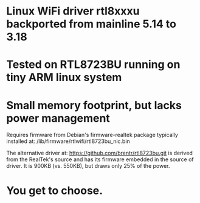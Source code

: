 # Linux WiFi driver rtl8xxxu backported from mainline 5.14 to 3.18
#  Tested on RTL8723BU running on tiny ARM linux system
#  Small memory footprint, but lacks power management

Requires firmware from Debian's firmware-realtek package
typically installed at:
  /lib/firmware/rtlwifi/rtl8723bu_nic.bin

The alternative driver at:
  https://github.com/brentr/rtl8723bu.git
is derived from the RealTek's source and has its firmware
embedded in the source of driver.
It is 900KB (vs. 550KB), but draws only 25% of the power.

# You get to choose.
